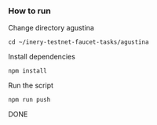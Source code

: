  ### How to run

Change directory agustina

```shell
cd ~/inery-testnet-faucet-tasks/agustina
```

Install dependencies

```shell
npm install
```

Run the script

```
npm run push
```
DONE
